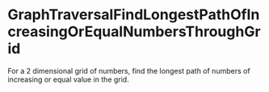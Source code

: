 # GraphTraversalFindLongestPathOfIncreasingOrEqualNumbersThroughGrid
For a 2 dimensional grid of numbers, find the longest path of numbers of increasing or equal value in the grid.
